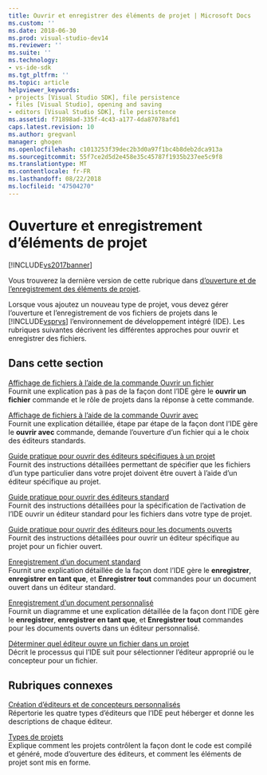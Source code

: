 ```yaml
---
title: Ouvrir et enregistrer des éléments de projet | Microsoft Docs
ms.custom: ''
ms.date: 2018-06-30
ms.prod: visual-studio-dev14
ms.reviewer: ''
ms.suite: ''
ms.technology:
- vs-ide-sdk
ms.tgt_pltfrm: ''
ms.topic: article
helpviewer_keywords:
- projects [Visual Studio SDK], file persistence
- files [Visual Studio], opening and saving
- editors [Visual Studio SDK], file persistence
ms.assetid: f71898ad-335f-4c43-a177-4da87078afd1
caps.latest.revision: 10
ms.author: gregvanl
manager: ghogen
ms.openlocfilehash: c1013253f39dec2b3d0a97f1bc4b8deb2dca913a
ms.sourcegitcommit: 55f7ce2d5d2e458e35c45787f1935b237ee5c9f8
ms.translationtype: MT
ms.contentlocale: fr-FR
ms.lasthandoff: 08/22/2018
ms.locfileid: "47504270"
---
```

# <a name="opening-and-saving-project-items"></a>Ouverture et enregistrement d’éléments de projet
[!INCLUDE[vs2017banner](../../includes/vs2017banner.md)]

Vous trouverez la dernière version de cette rubrique dans [d’ouverture et de l’enregistrement des éléments de projet](https://docs.microsoft.com/visualstudio/extensibility/internals/opening-and-saving-project-items).  
  
Lorsque vous ajoutez un nouveau type de projet, vous devez gérer l’ouverture et l’enregistrement de vos fichiers de projets dans le [!INCLUDE[vsprvs](../../includes/vsprvs-md.md)] l’environnement de développement intégré (IDE). Les rubriques suivantes décrivent les différentes approches pour ouvrir et enregistrer des fichiers.  
  
## <a name="in-this-section"></a>Dans cette section  
 [Affichage de fichiers à l’aide de la commande Ouvrir un fichier](../../extensibility/internals/displaying-files-by-using-the-open-file-command.md)  
 Fournit une explication pas à pas de la façon dont l’IDE gère le **ouvrir un fichier** commande et le rôle de projets dans la réponse à cette commande.  
  
 [Affichage de fichiers à l’aide de la commande Ouvrir avec](../../extensibility/internals/displaying-files-by-using-the-open-with-command.md)  
 Fournit une explication détaillée, étape par étape de la façon dont l’IDE gère le **ouvrir avec** commande, demande l’ouverture d’un fichier qui a le choix des éditeurs standards.  
  
 [Guide pratique pour ouvrir des éditeurs spécifiques à un projet](../../extensibility/how-to-open-project-specific-editors.md)  
 Fournit des instructions détaillées permettant de spécifier que les fichiers d’un type particulier dans votre projet doivent être ouvert à l’aide d’un éditeur spécifique au projet.  
  
 [Guide pratique pour ouvrir des éditeurs standard](../../extensibility/how-to-open-standard-editors.md)  
 Fournit des instructions détaillées pour la spécification de l’activation de l’IDE ouvrir un éditeur standard pour les fichiers dans votre type de projet.  
  
 [Guide pratique pour ouvrir des éditeurs pour les documents ouverts](../../extensibility/how-to-open-editors-for-open-documents.md)  
 Fournit des instructions détaillées pour ouvrir un éditeur spécifique au projet pour un fichier ouvert.  
  
 [Enregistrement d’un document standard](../../extensibility/internals/saving-a-standard-document.md)  
 Fournit une explication détaillée de la façon dont l’IDE gère le **enregistrer**, **enregistrer en tant que**, et **Enregistrer tout** commandes pour un document ouvert dans un éditeur standard.  
  
 [Enregistrement d’un document personnalisé](../../extensibility/internals/saving-a-custom-document.md)  
 Fournit un diagramme et une explication détaillée de la façon dont l’IDE gère le **enregistrer**, **enregistrer en tant que**, et **Enregistrer tout** commandes pour les documents ouverts dans un éditeur personnalisé.  
  
 [Déterminer quel éditeur ouvre un fichier dans un projet](../../extensibility/internals/determining-which-editor-opens-a-file-in-a-project.md)  
 Décrit le processus qui l’IDE suit pour sélectionner l’éditeur approprié ou le concepteur pour un fichier.  
  
## <a name="related-sections"></a>Rubriques connexes  
 [Création d’éditeurs et de concepteurs personnalisés](../../extensibility/creating-custom-editors-and-designers.md)  
 Répertorie les quatre types d’éditeurs que l’IDE peut héberger et donne les descriptions de chaque éditeur.  
  
 [Types de projets](../../extensibility/internals/project-types.md)  
 Explique comment les projets contrôlent la façon dont le code est compilé et généré, mode d’ouverture des éditeurs, et comment les éléments de projet sont mis en forme.

